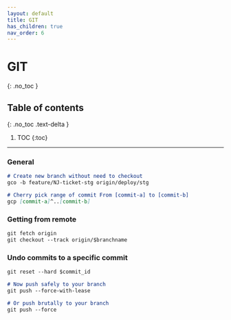 ```yaml
---
layout: default
title: GIT
has_children: true
nav_order: 6
---
```


# GIT
{: .no_toc }

## Table of contents
{: .no_toc .text-delta }

1. TOC
{:toc}



---

### General

```markdown
# Create new branch without need to checkout
gco -b feature/NJ-ticket-stg origin/deploy/stg

# Cherry pick range of commit From [commit-a] to [commit-b]
gcp [commit-a]^..[commit-b]
```

### Getting from remote

```markdown
git fetch origin
git checkout --track origin/$branchname
```

### Undo commits to a specific commit

```markdown
git reset --hard $commit_id

# Now push safely to your branch
git push --force-with-lease

# Or push brutally to your branch
git push --force
```
